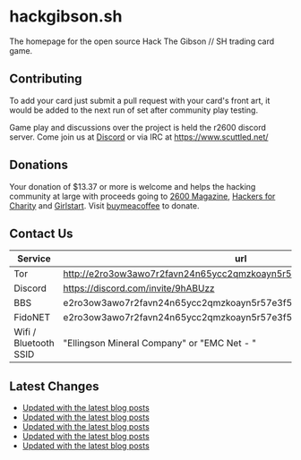 # hackgibson.sh
The homepage for the open source Hack The Gibson // SH trading card game.


## Contributing

To add your card just submit a pull request with your card's front art, it would be added to the next run of set after community play testing.

Game play and discussions over the project is held the r2600 discord server. Come join us at [Discord](https://discord.com/invite/9hABUzz) or via IRC at https://www.scuttled.net/


## Donations

Your donation of $13.37 or more is welcome and helps the hacking community at large with proceeds going to [2600 Magazine](https://2600.com/), [Hackers for Charity](https://hackersforcharity.org) and [Girlstart](https://girlstart.org).  Visit [buymeacoffee](https://www.buymeacoffee.com/hackgibson.sh) to donate.


## Contact Us

Service | url
-|-
Tor | http://e2ro3ow3awo7r2favn24n65ycc2qmzkoayn5r57e3f56nvjwdcgg32ad.onion
Discord | https://discord.com/invite/9hABUzz
BBS | e2ro3ow3awo7r2favn24n65ycc2qmzkoayn5r57e3f56nvjwdcgg32ad.onion:23
FidoNET | e2ro3ow3awo7r2favn24n65ycc2qmzkoayn5r57e3f56nvjwdcgg32ad.onion:24554
Wifi / Bluetooth SSID | "Ellingson Mineral Company" or "EMC Net - <fidonet address>"

## Latest Changes
<!-- BLOG-POST-LIST:START -->
- [Updated with the latest blog posts](https://github.com/DFW2600/hackgibson.sh/commit/d9b6aa9c8a78eb7751b3e6c697107936be39566a)
- [Updated with the latest blog posts](https://github.com/DFW2600/hackgibson.sh/commit/a46c61c1b43cb7907532cfb4cf5a9513849da312)
- [Updated with the latest blog posts](https://github.com/DFW2600/hackgibson.sh/commit/8b48fd9ac71a43fba9121076254578531b5972fd)
- [Updated with the latest blog posts](https://github.com/DFW2600/hackgibson.sh/commit/e87cb02c283651b1e8594c68ace335d58ee6a9bf)
- [Updated with the latest blog posts](https://github.com/DFW2600/hackgibson.sh/commit/1239fcf11fba9f2a0fae8b946e9ae9d907934827)
<!-- BLOG-POST-LIST:END -->
